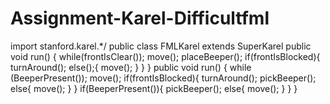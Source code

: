 # Assignment-Karel-Difficultfml
import stanford.karel.*/
public class FMLKarel extends SuperKarel
  public void run() {
    while(frontIsClear());
      move();
      placeBeeper();
      if(frontIsBlocked){
        turnAround();
       else();{ 
        move();
       }
      }
     }
    public void run() {
      while (BeeperPresent());
        move();
        if(frontIsBlocked){
          turnAround();
          pickBeeper();
         else{
          move();
         }
        }
        if(BeeperPresent()){
          pickBeeper();
         else{
         move();
        }
       }
      }
        

